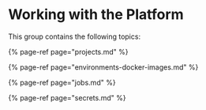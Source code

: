 # Working with the Platform

This group contains the following topics:

{% page-ref page="projects.md" %}

{% page-ref page="environments-docker-images.md" %}

{% page-ref page="jobs.md" %}

{% page-ref page="secrets.md" %}



